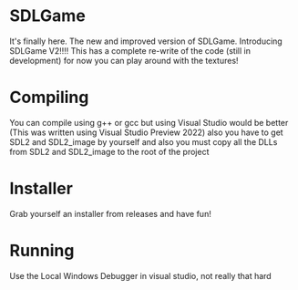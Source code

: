 # SDLGame
It's finally here. The new and improved version of SDLGame.
Introducing
SDLGame V2!!!!
This has a complete re-write of the code (still in development) for now you can play around with the textures!
# Compiling
You can compile using g++ or gcc but using Visual Studio would be better (This was written using Visual Studio Preview 2022) also you have to get SDL2 and SDL2_image by yourself and also you must copy all the DLLs from SDL2 and SDL2_image to the root of the project
# Installer
Grab yourself an installer from releases and have fun!
# Running
Use the Local Windows Debugger in visual studio, not really that hard
